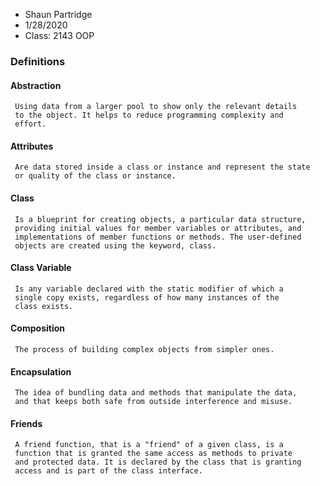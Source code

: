 * Shaun Partridge
* 1/28/2020
* Class: 2143 OOP
 
### **Definitions**

#### **Abstraction**
``` 
 Using data from a larger pool to show only the relevant details
 to the object. It helps to reduce programming complexity and 
 effort.
```
#### **Attributes**
```
 Are data stored inside a class or instance and represent the state
 or quality of the class or instance.
```
#### **Class**
```
 Is a blueprint for creating objects, a particular data structure,
 providing initial values for member variables or attributes, and
 implementations of member functions or methods. The user-defined
 objects are created using the keyword, class.
```
#### **Class Variable**
```
 Is any variable declared with the static modifier of which a
 single copy exists, regardless of how many instances of the
 class exists.
```
#### **Composition**
```
 The process of building complex objects from simpler ones.
```
#### **Encapsulation**
```
 The idea of bundling data and methods that manipulate the data,
 and that keeps both safe from outside interference and misuse.
```
#### **Friends**
```
 A friend function, that is a "friend" of a given class, is a
 function that is granted the same access as methods to private
 and protected data. It is declared by the class that is granting
 access and is part of the class interface.
```
